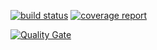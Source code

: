 [![build status](https://gitlab.stackroute.in/cgi-2018/knowledge-vault/badges/v1.0.0/build.svg)](https://gitlab.stackroute.in/cgi-2018/knowledge-vault/commits/v1.0.0)
[![coverage report](https://gitlab.stackroute.in/cgi-2018/knowledge-vault/badges/v1.0.0/coverage.svg?job=codecoverage)](https://gitlab.stackroute.in/cgi-2018/knowledge-vault/commits/v1.0.0)


[![Quality Gate](http://jenkins-immersive.stackroute.in:9000/api/project_badges/measure?project=com.stackroute%3Aknowledge-vault-parent&metric=alert_status)](http://jenkins-immersive.stackroute.in:9000//dashboard/index/com.stackroute:knowledge-vault-parent)